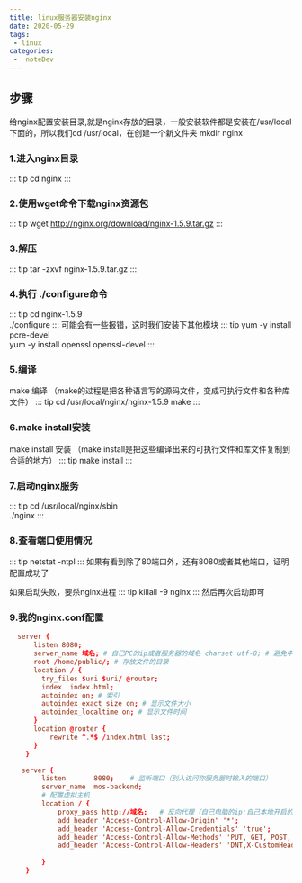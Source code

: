 ```yaml
---
title: linux服务器安装nginx
date: 2020-05-29
tags:
 - linux
categories:
 -  noteDev
---
```


## 步骤

给nginx配置安装目录,就是nginx存放的目录，一般安装软件都是安装在/usr/local下面的，所以我们cd /usr/local，在创建一个新文件夹 mkdir nginx

### 1.进入nginx目录
::: tip
cd nginx
:::
### 2.使用wget命令下载nginx资源包
::: tip
wget http://nginx.org/download/nginx-1.5.9.tar.gz
:::
### 3.解压
::: tip
tar -zxvf nginx-1.5.9.tar.gz
:::
### 4.执行 ./configure命令
::: tip
cd nginx-1.5.9</br>
./configure
:::
可能会有一些报错，这时我们安装下其他模块
::: tip
yum -y install pcre-devel</br>
yum -y install openssl openssl-devel
:::
### 5.编译 

make 编译 （make的过程是把各种语言写的源码文件，变成可执行文件和各种库文件）
::: tip
cd /usr/local/nginx/nginx-1.5.9
make
:::
### 6.make install安装

make install 安装 （make install是把这些编译出来的可执行文件和库文件复制到合适的地方）
::: tip
make install
:::
### 7.启动nginx服务
::: tip
cd /usr/local/nginx/sbin</br>
./nginx
:::
### 8.查看端口使用情况
::: tip
netstat -ntpl
:::
如果有看到除了80端口外，还有8080或者其他端口，证明配置成功了

如果启动失败，要杀nginx进程
::: tip
killall -9 nginx
:::
然后再次启动即可

### 9.我的nginx.conf配置

```conf
  server {
      listen 8080; 
      server_name 域名; # 自己PC的ip或者服务器的域名 charset utf-8; # 避免中文乱码 
      root /home/public/; # 存放文件的目录 
      location / { 
        try_files $uri $uri/ @router;
        index  index.html;
        autoindex on; # 索引 
        autoindex_exact_size on; # 显示文件大小 
        autoindex_localtime on; # 显示文件时间 
      }
      location @router {
    	  rewrite ^.*$ /index.html last;
      } 
    }

   server {
        listen       8080;    # 监听端口（别人访问你服务器时输入的端口）
        server_name  mos-backend;
        # 配置虚拟主机
        location / {
            proxy_pass http://域名;   # 反向代理（自己电脑的ip:自己本地开启的服务器的端口）
            add_header 'Access-Control-Allow-Origin' '*';
            add_header 'Access-Control-Allow-Credentials' 'true';
            add_header 'Access-Control-Allow-Methods' 'PUT, GET, POST, DELETE, OPTIONS';
            add_header 'Access-Control-Allow-Headers' 'DNT,X-CustomHeader,Keep-Alive,User-Agent,X-	Requested-With,If-Modified-Since,Cache-Control,Content-Type,x-ijt';
            
        }
    }
```

